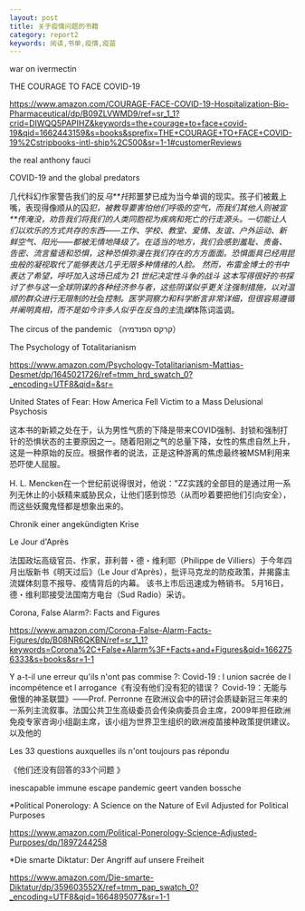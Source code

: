 ```yaml
---
layout: post
title: 关于疫情问题的书籍
category: report2
keywords: 阅读,书单,疫情,疫苗
---
```


war on ivermectin 



THE COURAGE TO FACE COVID-19

https://www.amazon.com/COURAGE-FACE-COVID-19-Hospitalization-Bio-Pharmaceutical/dp/B09ZLVWMD9/ref=sr_1_1?crid=DIWQQ5PAPIHZ&keywords=the+courage+to+face+covid-19&qid=1662443159&s=books&sprefix=THE+COURAGE+TO+FACE+COVID-19%2Cstripbooks-intl-ship%2C500&sr=1-1#customerReviews

 

the real anthony fauci

 

COVID-19 and the global predators

几代科幻作家警告我们的反*乌**托*邦噩梦已成为当今单调的现实。孩子们被戴上嘴，表现得像顺从的囚*犯，被教导要害怕他们呼吸的空气，而我们其他人则被宣**传淹没，劝告我们将我们的人类同胞视为疾病和死亡的行走源头。一切能让人们以欢乐的方式共存的东西——工作、学校、教堂、爱情、友谊、户外运动、新鲜空气、阳光——都被无情地降级了。在适当的地方，我们会感到羞耻、责备、告密、流言蜚语和恐惧，这种恐惧弥漫在我们存在的方方面面。恐惧面具已经用昆虫般的凝视取代了能够表达几乎无限多种情绪的人脸。 然而，布雷金博士的书中表达了希望，呼吁加入这场已成为 21 世纪决定性斗争的战斗 这本写得很好的书探讨了参与这一全球阴谋的各种经济参与者，这些阴谋似乎更关注强制措施，以对温顺的群众进行无限制的社*会*控制。医学洞察力和科学断言非常详细，但很容易遵循并阐明真相，而不是如今许多人似乎在反刍的主*流*媒*体陈词滥调。

 

The circus of the pandemic （קרקס הפנדמיה）

 

The Psychology of Totalitarianism

https://www.amazon.com/Psychology-Totalitarianism-Mattias-Desmet/dp/1645021726/ref=tmm_hrd_swatch_0?_encoding=UTF8&qid=&sr=

 

United States of Fear: How America Fell Victim to a Mass Delusional Psychosis

这本书的新颖之处在于，认为男性气质的下降是带来COVID强制、封锁和强制打针的恐惧状态的主要原因之一。随着阳刚之气的总量下降，女性的焦虑自然上升，这是一种原始的反应。根据作者的说法，正是这种游离的焦虑最终被MSM利用来恐吓使人屈服。

H. L. Mencken在一个世纪前说得很对，他说："ZZ实践的全部目的是通过用一系列无休止的小妖精来威胁民众，让他们感到惊恐（从而吵着要把他们引向安全），而这些妖魔鬼怪都是想象出来的。

 

Chronik einer angekündigten Krise

 

Le Jour d'Après

法国政坛高级官员、作家，菲利普・德・维利耶（Philippe de Villiers）于今年四月出版新书《明天过后》（Le Jour d'Après），批评马克龙的防疫政策，并揭露主流媒体刻意不报导、疫情背后的内幕。 该书上市后迅速成为畅销书。 5月16日，德・维利耶接受法国南方电台（Sud Radio）采访。

 

Corona, False Alarm?: Facts and Figures

https://www.amazon.com/Corona-False-Alarm-Facts-Figures/dp/B08NR6QKBN/ref=sr_1_1?keywords=Corona%2C+False+Alarm%3F+Facts+and+Figures&qid=1662756333&s=books&sr=1-1

 

Y a-t-il une erreur qu'ils n'ont pas commise ?: Covid-19 : l union sacrée de l incompétence et l arrogance《有没有他们没有犯的错误？ Covid-19：无能与傲慢的神圣联盟》——Prof. Perronne 在欧洲议会中的研讨会质疑新冠三年来的一系列主流叙事。法国公共卫生高级委员会传染病委员会主席，2009年担任欧洲免疫专家咨询小组副主席，该小组为世界卫生组织的欧洲疫苗接种政策提供建议。以及他的

Les 33 questions auxquelles ils n'ont toujours pas répondu

《他们还没有回答的33个问题 》

inescapable immune escape pandemic geert vanden bossche

 

*Political Ponerology: A Science on the Nature of Evil Adjusted for Political Purposes

https://www.amazon.com/Political-Ponerology-Science-Adjusted-Purposes/dp/1897244258

 

*Die smarte Diktatur: Der Angriff auf unsere Freiheit

https://www.amazon.com/Die-smarte-Diktatur/dp/359603552X/ref=tmm_pap_swatch_0?_encoding=UTF8&qid=1664895077&sr=1-1

 

 